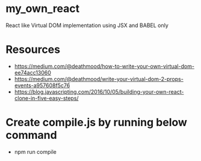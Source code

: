 # my_own_react
React like Virtual DOM implementation using JSX and BABEL only
# Resources
- https://medium.com/@deathmood/how-to-write-your-own-virtual-dom-ee74acc13060
- https://medium.com/@deathmood/write-your-virtual-dom-2-props-events-a957608f5c76
- https://blog.javascripting.com/2016/10/05/building-your-own-react-clone-in-five-easy-steps/
# Create compile.js by running below command
- npm run compile
